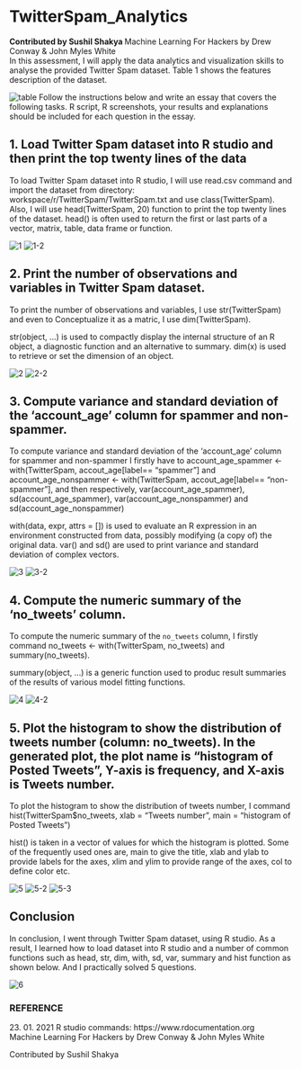 # TwitterSpam_Analytics


<strong> Contributed by Sushil Shakya </strong>
Machine Learning For Hackers by Drew Conway & John Myles White</br>
In this assessment, I will apply the data analytics and visualization skills to analyse the provided Twitter Spam dataset. 
Table 1 shows the features description of the dataset.


<img src="https://user-images.githubusercontent.com/54985943/105577553-c75e9a00-5dbd-11eb-929b-ad6d3e4ea0b6.png" alt="table" />
Follow the instructions below and write an essay that covers the following tasks. R script, R screenshots, your results and explanations should be included for each question in the essay.

<h2>1.	Load Twitter Spam dataset into R studio and then print the top twenty lines of the data</h2>

To load Twitter Spam dataset into R studio, I will use read.csv command and import the dataset from directory: workspace/r/TwitterSpam/TwitterSpam.txt and use class(TwitterSpam).
Also, I will use head(TwitterSpam, 20) function to print the top twenty lines of the dataset.
head() is often used to return the first or last parts of a vector, matrix, table, data frame or function.

<img src="https://user-images.githubusercontent.com/54985943/105577555-c9285d80-5dbd-11eb-9e85-fce87bea2179.png" alt="1" />
<img src="https://user-images.githubusercontent.com/54985943/105577557-ca598a80-5dbd-11eb-9ad2-671fb812a98b.png" alt="1-2" />

<h2>2.	Print the number of observations and variables in Twitter Spam dataset.</h2>

To print the number of observations and variables, I use str(TwitterSpam) and even to Conceptualize it as a matric, I use dim(TwitterSpam). 

str(object, …) is used to compactly display the internal structure of an R object, a diagnostic function and an alternative to summary.
dim(x) is used to retrieve or set the dimension of an object.

<img src="https://user-images.githubusercontent.com/54985943/105577559-cc234e00-5dbd-11eb-9552-3c189de47ba1.png" alt="2" />

<img src="https://user-images.githubusercontent.com/54985943/105577561-ce85a800-5dbd-11eb-903f-c9f651da9e9b.png" alt="2-2" />


<h2>3.	Compute variance and standard deviation of the ‘account_age’ column for spammer and non-spammer.</h2>

To compute variance and standard deviation of the ‘account_age’ column for spammer and non-spammer I firstly have to account_age_spammer <- with(TwitterSpam, accout_age[label== “spammer”] and  account_age_nonspammer <- with(TwitterSpam, accout_age[label== “non-spammer”],  and then respectively, var(account_age_spammer), sd(account_age_spammer), var(account_age_nonspammer) and sd(account_age_nonspammer)

with(data, expr, attrs = []) is used to evaluate an R expression in an environment constructed from data, possibly modifying (a copy of) the original data.
var() and sd() are used to print variance and standard deviation of complex vectors.

<img src="https://user-images.githubusercontent.com/54985943/105577562-cf1e3e80-5dbd-11eb-9560-9bb483d2b51f.png" alt="3" />
<img src="https://user-images.githubusercontent.com/54985943/105577565-d2b1c580-5dbd-11eb-95f1-17ba63bd4339.png" alt="3-2" />

<h2>4.	Compute the numeric summary of the ‘no_tweets’ column. </h2>

To compute the numeric summary of the `no_tweets` column, I firstly command no_tweets <- with(TwitterSpam, no_tweets) and summary(no_tweets).

summary(object, …) is a generic function used to produc result summaries of the results of various model fitting functions.

<img src="https://user-images.githubusercontent.com/54985943/105577567-d34a5c00-5dbd-11eb-83bd-10916ffb6a0f.png" alt="4" />
<img src="https://user-images.githubusercontent.com/54985943/105577568-d34a5c00-5dbd-11eb-877b-e7a7db564818.png" alt="4-2" />

<h2>5.	Plot the histogram to show the distribution of tweets number (column: no_tweets). In the generated plot, the plot name is “histogram of Posted Tweets”, Y-axis is frequency, and X-axis is Tweets number. </h2>

To plot the histogram to show the distribution of tweets number, I command hist(TwitterSpam$no_tweets, xlab = “Tweets number”, main = “histogram of Posted Tweets”)

hist() is taken in a vector of values for which the histogram is plotted. Some of the frequently used ones are, main to give the title, xlab and ylab to provide labels for the axes, xlim and ylim to provide range of the axes, col to define color etc.

<img src="https://user-images.githubusercontent.com/54985943/105577569-d3e2f280-5dbd-11eb-8c73-41da8184cb54.png" alt="5" />
<img src="https://user-images.githubusercontent.com/54985943/105577570-d47b8900-5dbd-11eb-8335-56ef0dfafa73.png" alt="5-2" />
<img src="https://user-images.githubusercontent.com/54985943/105577573-d6dde300-5dbd-11eb-9128-a5c28034be4a.png" alt="5-3" />

<h2>Conclusion</h2>


In conclusion, I went through Twitter Spam dataset, using R studio.
As a result, I learned how to load dataset into R studio and a number of common functions such as head, str, dim, with, sd, var, summary and hist function as shown below. And I practically solved 5 questions.

<img src="https://user-images.githubusercontent.com/54985943/105577575-d7767980-5dbd-11eb-9de1-18c6780a3d70.png" alt="6" />

<h3>REFERENCE</h3>
23. 01. 2021 R studio commands: https://www.rdocumentation.org </br>
Machine Learning For Hackers by Drew Conway & John Myles White

Contributed by Sushil Shakya
